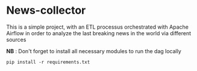 # News-collector

This is a simple project, with an ETL processus orchestrated with Apache Airflow in order to analyze the last breaking news in the world via different sources

__NB__ : Don't forget to install all necessary modules to run the dag locally

```
pip install -r requirements.txt 

```
